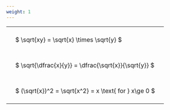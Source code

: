 ```yaml
---
weight: 1
---
```


<style type="text/css">
#T_96682 th.col_heading {
  text-align: left;
  font-size: 1em;
}
#T_96682 td {
  text-align: left;
  font-size: 1em;
  padding: 1.5em;
}
</style>
<table id="T_96682">
  <thead>
  </thead>
  <tbody>
    <tr>
      <td id="T_96682_row0_col0" class="data row0 col0" >$ \sqrt{xy} = \sqrt{x} \times \sqrt{y} $</td>
    </tr>
    <tr>
      <td id="T_96682_row1_col0" class="data row1 col0" >$ \sqrt{\dfrac{x}{y}} = \dfrac{\sqrt{x}}{\sqrt{y}} $</td>
    </tr>
    <tr>
      <td id="T_96682_row2_col0" class="data row2 col0" >$ (\sqrt{x})^2 = \sqrt{x^2} = x \text{ for } x\ge 0 $</td>
    </tr>
  </tbody>
</table>
